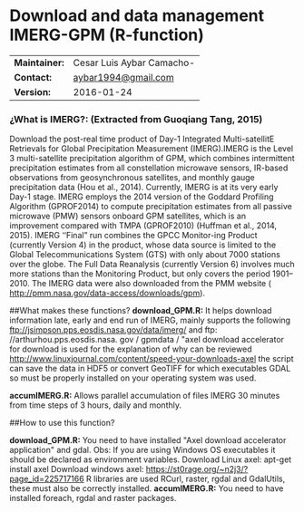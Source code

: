 Download and data management IMERG-GPM (R-function)
=========================================================
|||
|-----------------|----------------------------------------------------------------------------------|
| **Maintainer:** | Cesar Luis Aybar Camacho-                                                        |
| **Contact:**    | aybar1994@gmail.com                                                              |
| **Version:**    | 2016-01-24                                                                       |


### ¿What is IMERG?: (Extracted from Guoqiang Tang, 2015)
Download the post-real time product of Day-1 Integrated Multi-satellitE Retrievals for Global Precipitation
Measurement (IMERG).IMERG is the Level 3 multi-satellite precipitation algorithm of GPM, which combines intermittent precipitation estimates from all constellation microwave sensors, IR-based observations from geosynchronous satellites, and monthly gauge precipitation data (Hou et al., 2014). Currently, IMERG is at its very early Day-1 stage. IMERG employs the 2014 version of the Goddard Profiling Algorithm (GPROF2014) to compute precipitation estimates from all passive microwave (PMW) sensors onboard GPM satellites, which is an improvement compared with TMPA (GPROF2010) (Huffman et al., 2014, 2015). IMERG ‘‘Final” run combines the GPCC Monitor-ing Product (currently Version 4) in the product, whose data source is limited to the Global Telecommunications System (GTS) with only about 7000 stations over the globe. The Full Data Reanalysis (currently Version 6) involves much more stations than the Monitoring Product, but only covers the period 1901–2010. The IMERG data were also downloaded from the PMM website ( http://pmm.nasa.gov/data-access/downloads/gpm).

##What makes these functions?
**download_GPM.R:**
It helps download information late, early and end run of IMERG, mainly supports the following ftp://jsimpson.pps.eosdis.nasa.gov/data/imerg/ and ftp: //arthurhou.pps.eosdis.nasa. gov / gpmdata / "axel download accelerator for download is used for the explanation of why can be reviewed http://www.linuxjournal.com/content/speed-your-downloads-axel the script can save the data in HDF5 or convert GeoTIFF for which executables GDAL so must be properly installed on your operating system was used.

**accumIMERG.R:**
Allows parallel accumulation of files IMERG 30 minutes from time steps of 3 hours, daily and monthly.

##How to use this function?

**download_GPM.R:** You need to have installed "Axel download accelerator application" and gdal.
          Obs: If you are using Windows OS executables it should be declared as environment variables.
          Download Linux axel: apt-get install axel
          Download windows axel: https://st0rage.org/~n2j3/?page_id=225717166
R libraries are used RCurl, raster, rgdal and GdalUtils, these must also be correctly installed.
**accumIMERG.R:** You need to have installed foreach, rgdal and raster packages.
